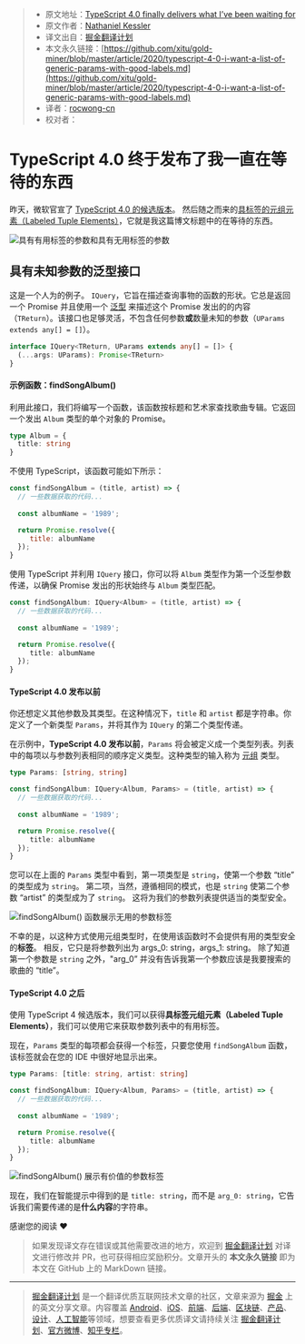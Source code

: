 > * 原文地址：[TypeScript 4.0 finally delivers what I’ve been waiting for](https://medium.com/javascript-in-plain-english/typescript-4-0-i-want-a-list-of-generic-params-with-good-labels-c6087d2df935)
> * 原文作者：[Nathaniel Kessler](https://medium.com/@nathanielkessler)
> * 译文出自：[掘金翻译计划](https://github.com/xitu/gold-miner)
> * 本文永久链接：[https://github.com/xitu/gold-miner/blob/master/article/2020/typescript-4-0-i-want-a-list-of-generic-params-with-good-labels.md](https://github.com/xitu/gold-miner/blob/master/article/2020/typescript-4-0-i-want-a-list-of-generic-params-with-good-labels.md)
> * 译者：[rocwong-cn](https://github.com/rocwong-cn)
> * 校对者：

# TypeScript 4.0 终于发布了我一直在等待的东西

昨天，微软官宣了 [TypeScript 4.0 的候选版本](https://devblogs.microsoft.com/typescript/announcing-typescript-4-0-rc)。 然后随之而来的[具标签的元组元素（Labeled Tuple Elements）](https://devblogs.microsoft.com/typescript/announcing-typescript-4-0-rc/#labeled-tuple-elements)，它就是我这篇博文标题中的在等待的东西。

![具有有用标签的参数和具有无用标签的参数](https://cdn-images-1.medium.com/max/2148/1*G00zmJivkNGN1L6fDo9vnQ.png)

## 具有未知参数的泛型接口

这是一个人为的例子。 `IQuery`，它旨在描述查询事物的函数的形状。它总是返回一个 Promise 并且使用一个 [泛型](https://www.typescriptlang.org/docs/handbook/generics.html) 来描述这个 Promise 发出的的内容 （`TReturn`）。该接口也足够灵活，不包含任何参数**或**数量未知的参数（`UParams extends any[] = []`）。

```ts
interface IQuery<TReturn, UParams extends any[] = []> {
  (...args: UParams): Promise<TReturn>
}
```

#### 示例函数：findSongAlbum()

利用此接口，我们将编写一个函数，该函数按标题和艺术家查找歌曲专辑。它返回一个发出 `Album` 类型的单个对象的 Promise。

```ts
type Album = {
  title: string
}
```

不使用 TypeScript，该函数可能如下所示：

```js
const findSongAlbum = (title, artist) => {
  // 一些数据获取的代码...
  
  const albumName = '1989';

  return Promise.resolve({
     title: albumName
  });
}
```

使用 TypeScript 并利用 `IQuery` 接口，你可以将 `Album` 类型作为第一个泛型参数传递，以确保 Promise 发出的形状始终与 `Album` 类型匹配。

```ts
const findSongAlbum: IQuery<Album> = (title, artist) => {
  // 一些数据获取的代码...
  
  const albumName = '1989';

  return Promise.resolve({
     title: albumName
  });
}
```

#### TypeScript 4.0 发布以前

你还想定义其他参数及其类型。在这种情况下，`title` 和 `artist` 都是字符串。你定义了一个新类型 `Params`，并将其作为 `IQuery` 的第二个类型传递。

在示例中，**TypeScript 4.0 发布以前**，`Params` 将会被定义成一个类型列表。列表中的每项以与参数列表相同的顺序定义类型。这种类型的输入称为 [元组](https://www.typescriptlang.org/docs/handbook/basic-types.html#tuple) 类型。

```ts
type Params: [string, string]

const findSongAlbum: IQuery<Album, Params> = (title, artist) => {
  // 一些数据获取的代码...
  
  const albumName = '1989';

  return Promise.resolve({
     title: albumName
  });
}
```

您可以在上面的 `Params` 类型中看到，第一项类型是 `string`，使第一个参数 “title” 的类型成为 `string`。 第二项，当然，遵循相同的模式，也是 `string` 使第二个参数 “artist” 的类型成为了 `string`。 这将为我们的参数列表提供适当的类型安全。

![findSongAlbum() 函数展示无用的参数标签](https://user-images.githubusercontent.com/5164225/90373125-09174600-e0a4-11ea-8290-c7a976da28d8.gif)

不幸的是，以这种方式使用元组类型时，在使用该函数时不会提供有用的类型安全的**标签**。 相反，它只是将参数列出为 args_0: string，args_1: string。 除了知道第一个参数是 `string` 之外，"arg_0” 并没有告诉我第一个参数应该是我要搜索的歌曲的 “title”。

#### TypeScript 4.0 之后

使用 TypeScript 4 候选版本，我们可以获得**具标签元组元素（Labeled Tuple Elements）**，我们可以使用它来获取参数列表中的有用标签。

现在，`Params` 类型的每项都会获得一个标签，只要您使用 `findSongAlbum` 函数，该标签就会在您的 IDE 中很好地显示出来。

```ts
type Params: [title: string, artist: string]

const findSongAlbum: IQuery<Album, Params> = (title, artist) => {
  // 一些数据获取的代码...
  
  const albumName = '1989';

  return Promise.resolve({
     title: albumName
  });
}
```

![findSongAlbum() 展示有价值的参数标签](https://user-images.githubusercontent.com/5164225/90373135-0c123680-e0a4-11ea-8e49-4467ee3345e8.gif)

现在，我们在智能提示中得到的是 `title: string`，而不是 `arg_0: string`，它告诉我们需要传递的是**什么内容**的字符串。

感谢您的阅读 ❤

> 如果发现译文存在错误或其他需要改进的地方，欢迎到 [掘金翻译计划](https://github.com/xitu/gold-miner) 对译文进行修改并 PR，也可获得相应奖励积分。文章开头的 **本文永久链接** 即为本文在 GitHub 上的 MarkDown 链接。

---

> [掘金翻译计划](https://github.com/xitu/gold-miner) 是一个翻译优质互联网技术文章的社区，文章来源为 [掘金](https://juejin.im) 上的英文分享文章。内容覆盖 [Android](https://github.com/xitu/gold-miner#android)、[iOS](https://github.com/xitu/gold-miner#ios)、[前端](https://github.com/xitu/gold-miner#前端)、[后端](https://github.com/xitu/gold-miner#后端)、[区块链](https://github.com/xitu/gold-miner#区块链)、[产品](https://github.com/xitu/gold-miner#产品)、[设计](https://github.com/xitu/gold-miner#设计)、[人工智能](https://github.com/xitu/gold-miner#人工智能)等领域，想要查看更多优质译文请持续关注 [掘金翻译计划](https://github.com/xitu/gold-miner)、[官方微博](http://weibo.com/juejinfanyi)、[知乎专栏](https://zhuanlan.zhihu.com/juejinfanyi)。
